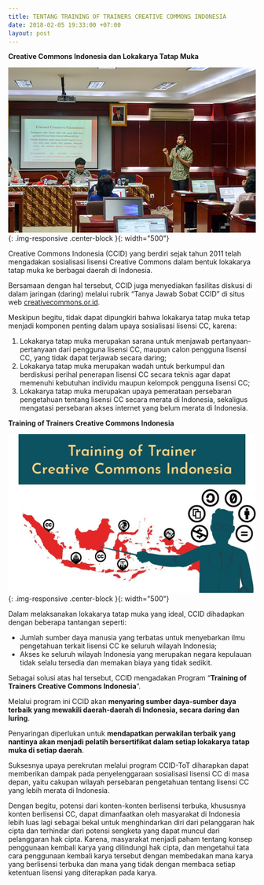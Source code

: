 ```yaml
---
title: TENTANG TRAINING OF TRAINERS CREATIVE COMMONS INDONESIA
date: 2018-02-05 19:33:00 +07:00
layout: post
---
```


**Creative Commons Indonesia dan Lokakarya Tatap Muka**

![Agustus_2_2017_Sosialisasi_Lisensi_CC_pada_WikiLatih_Universitas_Terbuka.jpg](/uploads/Agustus_2_2017_Sosialisasi_Lisensi_CC_pada_WikiLatih_Universitas_Terbuka.jpg){: .img-responsive .center-block }{: width="500"}

Creative Commons Indonesia (CCID) yang berdiri sejak tahun 2011 telah mengadakan sosialisasi lisensi Creative Commons dalam bentuk lokakarya tatap muka ke berbagai daerah di Indonesia.

Bersamaan dengan hal tersebut, CCID juga menyediakan fasilitas diskusi di dalam jaringan (daring) melalui rubrik “Tanya Jawab Sobat CCID” di situs web [creativecommons.or.id](creativecommons.or.id).

Meskipun begitu, tidak dapat dipungkiri bahwa lokakarya tatap muka tetap menjadi komponen penting dalam upaya sosialisasi lisensi CC, karena:

1. Lokakarya tatap muka merupakan sarana untuk menjawab pertanyaan-pertanyaan dari pengguna lisensi CC, maupun calon pengguna lisensi CC, yang tidak dapat terjawab secara daring;
2. Lokakarya tatap muka merupakan wadah untuk berkumpul dan berdiskusi perihal penerapan lisensi CC secara teknis agar dapat memenuhi kebutuhan individu maupun kelompok pengguna lisensi CC;
3. Lokakarya tatap muka merupakan upaya pemerataan persebaran pengetahuan tentang lisensi CC secara merata di Indonesia, sekaligus mengatasi persebaran akses internet yang belum merata di Indonesia.

**Training of Trainers Creative Commons Indonesia**

![Header Web.jpg](/uploads/Header%20Web.jpg){: .img-responsive .center-block }{: width="500"}

Dalam melaksanakan lokakarya tatap muka yang ideal, CCID dihadapkan dengan beberapa tantangan seperti:

* Jumlah sumber daya manusia yang terbatas untuk menyebarkan ilmu pengetahuan terkait lisensi CC ke seluruh wilayah Indonesia;
* Akses ke seluruh wilayah Indonesia yang merupakan negara kepulauan tidak selalu tersedia dan memakan biaya yang tidak sedikit.

Sebagai solusi atas hal tersebut, CCID mengadakan Program “**Training of Trainers Creative Commons Indonesia**”.

Melalui program ini CCID akan **menyaring sumber daya-sumber daya terbaik yang mewakili daerah-daerah di Indonesia, secara daring dan luring**.

Penyaringan diperlukan untuk **mendapatkan perwakilan terbaik yang nantinya akan menjadi pelatih bersertifikat dalam setiap lokakarya tatap muka di setiap daerah**.

Suksesnya upaya perekrutan melalui program CCID-ToT diharapkan dapat memberikan dampak pada penyelenggaraan sosialisasi lisensi CC di masa depan, yaitu cakupan wilayah persebaran pengetahuan tentang lisensi CC yang lebih merata di Indonesia.

Dengan begitu, potensi dari konten-konten berlisensi terbuka, khususnya konten berlisensi CC, dapat dimanfaatkan oleh masyarakat di Indonesia lebih luas lagi sebagai bekal untuk menghindarkan diri dari pelanggaran hak cipta dan terhindar dari potensi sengketa yang dapat muncul dari pelanggaran hak cipta.
Karena, masyarakat menjadi paham tentang konsep penggunaan kembali karya yang dilindungi hak cipta, dan mengetahui tata cara penggunaan kembali karya tersebut dengan membedakan mana karya yang berlisensi terbuka dan mana yang tidak dengan membaca setiap ketentuan lisensi yang diterapkan pada karya.